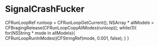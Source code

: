 # SignalCrashFucker

CFRunLoopRef runloop = CFRunLoopGetCurrent();
NSArray * allModels = CFBragingRelease(CFRunLoopCopyAllModes(runloop));
while(1){
  for(NSString * mode in allModels){
    CFRunLoopRunInModes((CFStringRef)mode, 0.001, false);
  }
}
